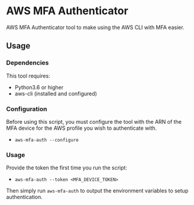 # AWS MFA Authenticator

AWS MFA Authenticator tool to make using the AWS CLI with MFA easier.

## Usage

### Dependencies

This tool requires:

 * Python3.6 or higher
 * aws-cli (installed and configured)

### Configuration

Before using this script, you must configure the tool with the ARN of the MFA device for the AWS profile you wish to authenticate with.

 * `aws-mfa-auth --configure`

### Usage

Provide the token the first time you run the script:

 * `aws-mfa-auth --token <MFA_DEVICE_TOKEN>`

Then simply run `aws-mfa-auth` to output the environment variables to setup authentication.
